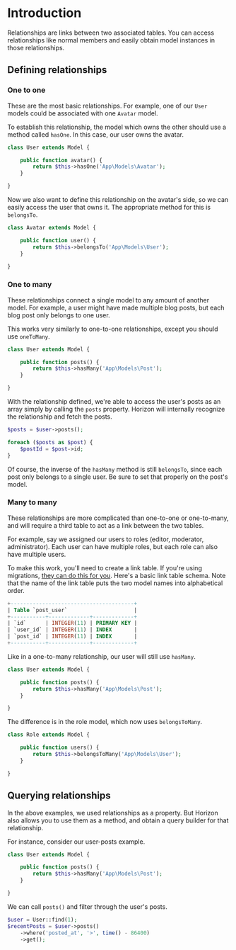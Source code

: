 # Introduction

Relationships are links between two associated tables. You can access relationships like normal members and easily
obtain model instances in those relationships.

## Defining relationships

### One to one

These are the most basic relationships. For example, one of our `User` models could be associated with one `Avatar`
model.

To establish this relationship, the model which owns the other should use a method called `hasOne`. In this case, our
user owns the avatar.

```php title="App\Models\User"
class User extends Model {

	public function avatar() {
		return $this->hasOne('App\Models\Avatar');
	}

}
```

Now we also want to define this relationship on the avatar's side, so we can easily access the user that owns it. The
appropriate method for this is `belongsTo`.

```php title="App\Models\Avatar"
class Avatar extends Model {

	public function user() {
		return $this->belongsTo('App\Models\User');
	}

}
```

### One to many

These relationships connect a single model to any amount of another model. For example, a user might have made multiple
blog posts, but each blog post only belongs to one user.

This works very similarly to one-to-one relationships, except you should use `oneToMany`.

```php title="App\Models\User"
class User extends Model {

	public function posts() {
		return $this->hasMany('App\Models\Post');
	}

}
```

With the relationship defined, we're able to access the user's posts as an array simply by calling the `posts` property.
Horizon will internally recognize the relationship and fetch the posts.

```php
$posts = $user->posts();

foreach ($posts as $post) {
    $postId = $post->id;
}
```

Of course, the inverse of the `hasMany` method is still `belongsTo`, since each post only belongs to a single user.
Be sure to set that properly on the post's model.

### Many to many

These relationships are more complicated than one-to-one or one-to-many, and will require a third table to act as a link
between the two tables.

For example, say we assigned our users to roles (editor, moderator, administrator). Each user can have multiple roles,
but each role can also have multiple users.

To make this work, you'll need to create a link table. If you're using migrations,
[they can do this for you](../database/migrations.md#many-to-many). Here's a basic link table schema. Note that the name
of the link table puts the two model names into alphabetical order.

```sql
+---------------------------------------+
| Table `post_user`                     |
+-----------+-------------+-------------+
| `id`      | INTEGER(11) | PRIMARY KEY |
| `user_id` | INTEGER(11) | INDEX       |
| `post_id` | INTEGER(11) | INDEX       |
+-----------+-------------+-------------+
```

Like in a one-to-many relationship, our user will still use `hasMany`.

```php title="App\Models\User"
class User extends Model {

	public function posts() {
		return $this->hasMany('App\Models\Post');
	}

}
```

The difference is in the role model, which now uses `belongsToMany`.

```php title="App\Models\Role"
class Role extends Model {

	public function users() {
		return $this->belongsToMany('App\Models\User');
	}

}
```

## Querying relationships

In the above examples, we used relationships as a property. But Horizon also allows you to use them as a method, and
obtain a query builder for that relationship.

For instance, consider our user-posts example.

```php title="App\Models\User"
class User extends Model {

	public function posts() {
		return $this->hasMany('App\Models\Post');
	}

}
```

We can call `posts()` and filter through the user's posts.

```php
$user = User::find(1);
$recentPosts = $user->posts()
    ->where('posted_at', '>', time() - 86400)
    ->get();
```
